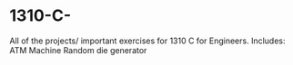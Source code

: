 # 1310-C-
All of the projects/ important exercises  for 1310 C for Engineers. 
Includes:
ATM Machine
Random die generator 
  
